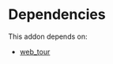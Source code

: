 # Dependencies

This addon depends on:

- [web_tour](https://github.com/bringout/oca-ocb-web/tree/b02abf5667ee77c7bb75f0fc96a520d6c1f80ec6/odoo-bringout-oca-ocb-web_tour)
